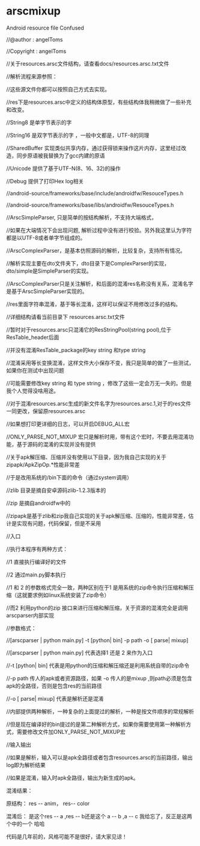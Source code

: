 # arscmixup
Android resource file Confused

//@author : angelToms

//Copyright : angelToms

//关于resources.arsc文件结构，请查看docs/resources.arsc.txt文件


//解析流程来源参照：

//这些源文件你都可以按照自己方式去实现。


//res下是resources.arsc中定义的结构体原型，有些结构体我稍微做了一些补充和改变。


//String8 是单字节表示的字

//String16 是双字节表示的字 ，一般中文都是，UTF-8的同理

//SharedBuffer 实现类似共享内存，通过获得锁来操作这片内存，这里经过改造，同步原语被我替换为了gcc内建的原语

//Unicode 提供了基于UTF-N(8、16、32)的操作

//Debug 提供了打印Hex log相关


//android-source/frameworks/base/include/androidfw/ResouceTypes.h

//android-source/frameworks/base/libs/androidfw/ResouceTypes.h



//ArscSimpleParser, 只是简单的按结构解析，不支持大端格式，

//如果在大端情况下会出现问题, 解析过程中没有进行校验。另外我这里认为字符都是以UTF-8或者单字节组成的。

//ArscComplexParser，是基本仿照源码的解析，比较复杂，支持所有情况。

//解析实现主要在dto文件夹下，dto目录下是ComplexParser的实现，dto/simple是SimpleParser的实现。


//ArscComplexParser只是关注解析，和后面的混淆res名称没有关系，混淆名字是基于ArscSimpleParser实现的。

//res里面字符串混淆，基于等长混淆，这样可以保证不用修改过多的结构。


//详细结构请看当前目录下 resources.arsc.txt文件


//暂时对于resources.arsc只混淆它的ResStringPool(string pool),位于ResTable_header后面

//并没有混淆ResTable_package的key string 和type string

//混淆采用等长变换混淆，这样文件大小保存不变，我只是简单的做了一些测试，如果你在测试中出现问题

//可能需要修改key string 和 type string ，修改了这些一定会万无一失的。但是我个人觉得没啥用途。

//对于混淆resources.arsc生成的新文件名字为resources.arsc.1,对于的res文件一同更改，保留原resources.arsc




//如果想打印更详细的日志，可以开启DEBUG_ALL宏

//ONLY_PARSE_NOT_MIXUP 宏只是解析时用，带有这个宏时，不要去用混淆功能，基于源码的混淆的实现并没有提供


//关于apk解压缩、压缩并没有使用以下目录，因为我自己实现的关于zipapk/ApkZipOp.*性能非常差

//于是改用系统的/bin下面的命令（通过system调用）

//zlib 目录是摘自安卓源码zlib-1.2.3版本的

//zip 是摘自androidfw中的

//zipapk是基于zlib和zip我自己实现的关于apk解压缩、压缩的，性能非常差，估计是实现有问题，代码保留，但是不采用


//入口

//执行本程序有两种方式：

//1 直接执行编译好的文件

//2 通过main.py脚本执行


//1 和 2 的参数格式完全一致，两种区别在于1 是用系统的zip命令执行压缩和解压缩（这就要求例如linux系统安装了zip命令）

//而2 利用python的zip 接口来进行压缩和解压缩，关于资源的混淆完全是调用arscparser内部实现


//参数格式：

//[arscparser | python main.py] -t [python| bin] -p path -o [ parse| mixup]

//[arscparser | python main.py] 代表选择1 还是 2 来作为入口

//-t [python| bin] 代表是用python的压缩和解压缩还是利用系统自带的zip命令

//-p path 传人的apk或者资源路径，如果 -o 传人的是mixup ,则path必须是包含apk的全路径，否则是包含res的当前路径

//-o [ parse| mixup] 代表是解析还是混淆


//内部提供两种解析，一种复杂的上面提过的解析，一种是按文件顺序的常规解析

//但是现在编译好的bin提过的是第二种解析方式，如果你需要使用第一种解析方式，需要修改文件加ONLY_PARSE_NOT_MIXUP宏


//输入输出

//如果是解析，输入可以是apk全路径或者包含resources.arsc的当前路径，输出log即为解析结果

//如果是混淆，输入时apk全路径，输出为新生成的apk。


混淆结果：

原结构： res -- anim， res-- color

混淆后： 是这个res --  a ,res -- b还是这个 a -- b ,a -- c 我给忘了，反正是这两个中的一个 哈哈

代码是几年前的，风格可能不是很好，请大家见谅！


